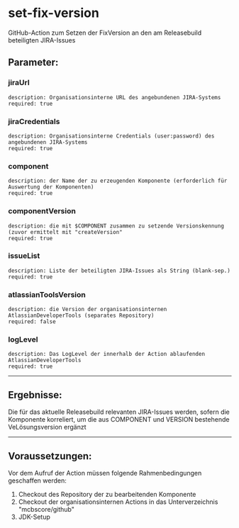 # set-fix-version

GitHub-Action zum Setzen der FixVersion an den am Releasebuild beteiligten JIRA-Issues

## Parameter:
  ### jiraUrl
    description: Organisationsinterne URL des angebundenen JIRA-Systems  
    required: true
  ### jiraCredentials
    description: Organisationsinterne Credentials (user:password) des angebundenen JIRA-Systems  
    required: true  
  ### component
    description: der Name der zu erzeugenden Komponente (erforderlich für Auswertung der Komponenten)  
    required: true  
  ### componentVersion
    description: die mit $COMPONENT zusammen zu setzende Versionskennung (zuvor ermittelt mit "createVersion"
    required: true  
  ### issueList
    description: Liste der beteiligten JIRA-Issues als String (blank-sep.)
    required: true
  ### atlassianToolsVersion
    description: die Version der organisationsinternen AtlassianDeveloperTools (separates Repository)  
    required: false  
  ### logLevel
    description: Das LogLevel der innerhalb der Action ablaufenden AtlassianDeveloperTools  
    required: true  

---

## Ergebnisse:
Die für das aktuelle Releasebuild relevanten JIRA-Issues werden, sofern die Komponente korreliert, um die aus COMPONENT und VERSION bestehende VeLösungsversion ergänzt

---

## Voraussetzungen:
Vor dem Aufruf der Action müssen folgende Rahmenbedingungen geschaffen werden:
1. Checkout des Repository der zu bearbeitenden Komponente
2. Checkout der organisationsinternen Actions in das Unterverzeichnis "mcbscore/github"
3. JDK-Setup